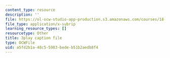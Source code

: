 ```yaml
---
content_type: resource
description: ''
file: https://ol-ocw-studio-app-production.s3.amazonaws.com/courses/18-02-multivariable-calculus-fall-2007/a5fd2b1a48c55983bedeb51b2aedb8f4_phk05iSMezA.vtt
file_type: application/x-subrip
learning_resource_types: []
resourcetype: Other
title: 3play caption file
type: OCWFile
uid: a5fd2b1a-48c5-5983-bede-b51b2aedb8f4
---
```

